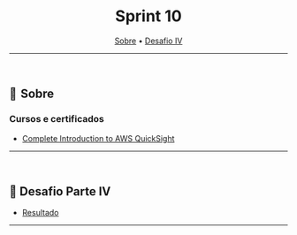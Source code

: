 <h1 align="center"> Sprint 10</h1>

<p align="center">
 <a href="#sobre">Sobre</a> •
 <a href="#desafio">Desafio IV</a>
</p>

---
<br> 

<a id="sobre"></a>
## 📎  Sobre

### Cursos e certificados

- [Complete Introduction to AWS QuickSight](evidencias/)

---

<br>

<a id="desafio"></a>
## 🎯  Desafio Parte IV

- [Resultado](/DESAFIO/README.md#tarefa-desafio-parte-iv)
---

